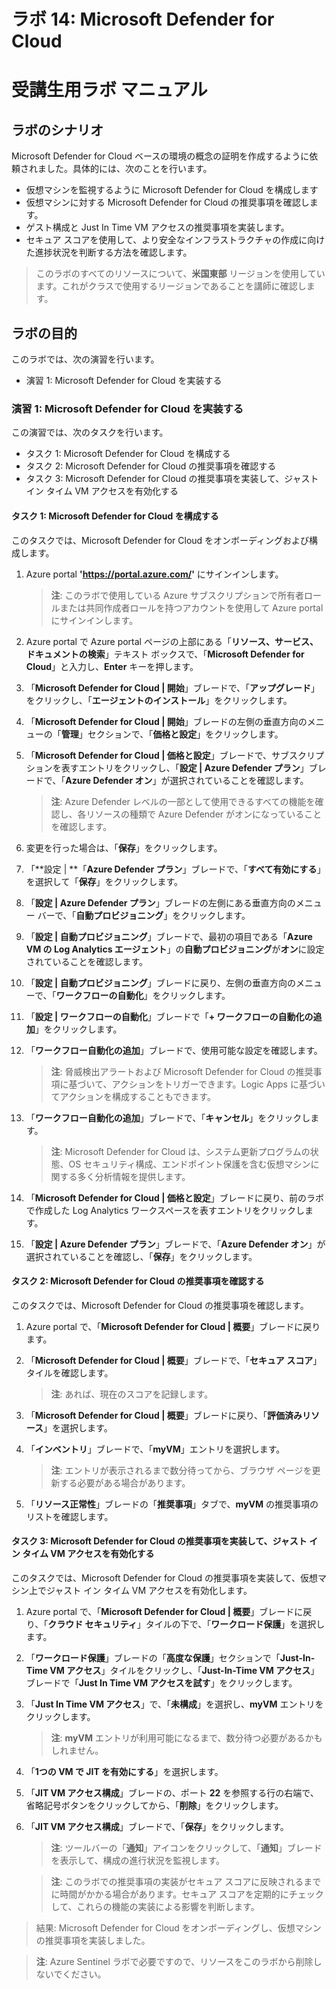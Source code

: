 ﻿---
lab:
    title: '14 - Microsoft Defender for Cloud'
    module: 'モジュール 04 - Microsoft Defender for Cloud'
---

# ラボ 14: Microsoft Defender for Cloud
# 受講生用ラボ マニュアル

## ラボのシナリオ

Microsoft Defender for Cloud ベースの環境の概念の証明を作成するように依頼されました。具体的には、次のことを行います。

- 仮想マシンを監視するように Microsoft Defender for Cloud を構成します
- 仮想マシンに対する Microsoft Defender for Cloud の推奨事項を確認します。
- ゲスト構成と Just In Time VM アクセスの推奨事項を実装します。 
- セキュア スコアを使用して、より安全なインフラストラクチャの作成に向けた進捗状況を判断する方法を確認します。

> このラボのすべてのリソースについて、**米国東部** リージョンを使用しています。これがクラスで使用するリージョンであることを講師に確認します。 

## ラボの目的

このラボでは、次の演習を行います。

- 演習 1: Microsoft Defender for Cloud を実装する

### 演習 1: Microsoft Defender for Cloud を実装する

この演習では、次のタスクを行います。

- タスク 1: Microsoft Defender for Cloud を構成する
- タスク 2: Microsoft Defender for Cloud の推奨事項を確認する
- タスク 3: Microsoft Defender for Cloud の推奨事項を実装して、ジャスト イン タイム VM アクセスを有効化する

#### タスク 1: Microsoft Defender for Cloud を構成する

このタスクでは、Microsoft Defender for Cloud をオンボーディングおよび構成します。

1. Azure portal **'https://portal.azure.com/'** にサインインします。

    > **注**: このラボで使用している Azure サブスクリプションで所有者ロールまたは共同作成者ロールを持つアカウントを使用して Azure portal にサインインします。

1. Azure portal で Azure portal ページの上部にある「**リソース、サービス、ドキュメントの検索**」テキスト ボックスで、「**Microsoft Defender for Cloud**」と入力し、**Enter** キーを押します。

1. 「**Microsoft Defender for Cloud \| 開始**」ブレードで、「**アップグレード**」をクリックし、「**エージェントのインストール**」をクリックします。
     
1. 「**Microsoft Defender for Cloud \| 開始**」ブレードの左側の垂直方向のメニューの「**管理**」セクションで、「**価格と設定**」をクリックします。

1. 「**Microsoft Defender for Cloud \| 価格と設定**」ブレードで、サブスクリプションを表すエントリをクリックし、「**設定 \| Azure Defender プラン**」ブレードで、「**Azure Defender オン**」が選択されていることを確認します。 

    > **注**: Azure Defender レベルの一部として使用できるすべての機能を確認し、各リソースの種類で Azure Defender がオンになっていることを確認します。 

1. 変更を行った場合は、「**保存**」をクリックします。

1. 「**設定 \| **「**Azure Defender プラン**」ブレードで、「**すべて有効にする**」を選択して「**保存**」をクリックします。

1. 「**設定 \| Azure Defender プラン**」ブレードの左側にある垂直方向のメニュー バーで、「**自動プロビジョニング**」をクリックします。

1. 「**設定 \| 自動プロビジョニング**」ブレードで、最初の項目である「**Azure VM の Log Analytics エージェント**」の**自動プロビジョニング**が**オン**に設定されていることを確認します。 

1. 「**設定 \| 自動プロビジョニング**」ブレードに戻り、左側の垂直方向のメニューで、「**ワークフローの自動化**」をクリックします。

1. 「**設定 \| ワークフローの自動化**」ブレードで「**+ ワークフローの自動化の追加**」をクリックします。

1. 「**ワークフロー自動化の追加**」ブレードで、使用可能な設定を確認します。 

    > **注**: 脅威検出アラートおよび Microsoft Defender for Cloud の推奨事項に基づいて、アクションをトリガーできます。Logic Apps に基づいてアクションを構成することもできます。 

1. 「**ワークフロー自動化の追加**」ブレードで、「**キャンセル**」をクリックします。

    > **注**: Microsoft Defender for Cloud は、システム更新プログラムの状態、OS セキュリティ構成、エンドポイント保護を含む仮想マシンに関する多く分析情報を提供します。

1. 「**Microsoft Defender for Cloud \| 価格と設定**」ブレードに戻り、前のラボで作成した Log Analytics ワークスペースを表すエントリをクリックします。

1. 「**設定 \| Azure Defender プラン**」ブレードで、「**Azure Defender オン**」が選択されていることを確認し、「**保存**」をクリックします。


#### タスク 2: Microsoft Defender for Cloud の推奨事項を確認する

このタスクでは、Microsoft Defender for Cloud の推奨事項を確認します。 

1. Azure portal で、「**Microsoft Defender for Cloud \| 概要**」ブレードに戻ります。 

1. 「**Microsoft Defender for Cloud \| 概要**」ブレードで、「**セキュア スコア**」タイルを確認します。

    > **注**: あれば、現在のスコアを記録します。

1. 「**Microsoft Defender for Cloud \| 概要**」ブレードに戻り、「**評価済みリソース**」を選択します。

1. 「**インベントリ**」ブレードで、「**myVM**」エントリを選択します。

    > **注**: エントリが表示されるまで数分待ってから、ブラウザ ページを更新する必要がある場合があります。
    
1. 「**リソース正常性**」ブレードの「**推奨事項**」タブで、**myVM** の推奨事項のリストを確認します。


#### タスク 3: Microsoft Defender for Cloud の推奨事項を実装して、ジャスト イン タイム VM アクセスを有効化する

このタスクでは、Microsoft Defender for Cloud の推奨事項を実装して、仮想マシン上でジャスト イン タイム VM アクセスを有効化します。 

1. Azure portal で、「**Microsoft Defender for Cloud \| 概要**」ブレードに戻り、「**クラウド セキュリティ**」タイルの下で、「**ワークロード保護**」を選択します。

1. 「**ワークロード保護**」ブレードの「**高度な保護**」セクションで「**Just-In-Time VM アクセス**」タイルをクリックし、「**Just-In-Time VM アクセス**」ブレードで「**Just In Time VM アクセスを試す**」をクリックします。

1. 「**Just In Time VM アクセス**」で、「**未構成**」を選択し、**myVM** エントリをクリックします。

    > **注**: **myVM** エントリが利用可能になるまで、数分待つ必要があるかもしれません。

1. 「**1つの VM で JIT を有効にする**」を選択します。

1. 「**JIT VM アクセス構成**」ブレードの、ポート **22** を参照する行の右端で、省略記号ボタンをクリックしてから、「**削除**」をクリックします。

1. 「**JIT VM アクセス構成**」ブレードで、「**保存**」をクリックします。

    > **注**: ツールバーの「**通知**」アイコンをクリックして、「**通知**」ブレードを表示して、構成の進行状況を監視します。 

    > **注**: このラボでの推奨事項の実装がセキュア スコアに反映されるまでに時間がかかる場合があります。セキュア スコアを定期的にチェックして、これらの機能の実装による影響を判断します。 

> 結果: Microsoft Defender for Cloud をオンボーディングし、仮想マシンの推奨事項を実装しました。 


> **注**: Azure Sentinel ラボで必要ですので、リソースをこのラボから削除しないでください。
